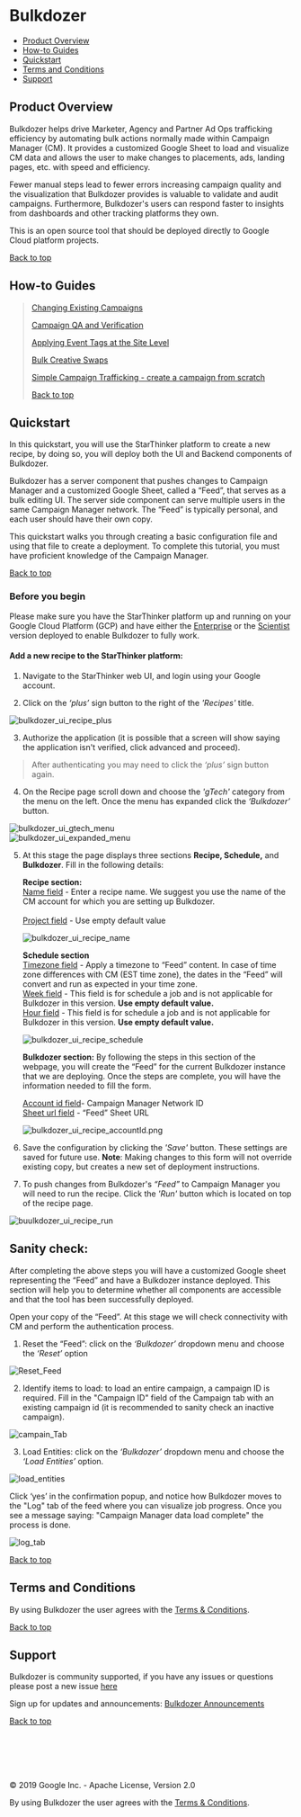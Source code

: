 <a name="top_page"></a>
# Bulkdozer


- [Product Overview](#product_overview) <br/>
- [How-to Guides](#documentation) <br/>
- [Quickstart](#quickstart) <br/>
- [Terms and Conditions](#terms_and_conditions) <br/>
- [Support](#support) <br/>

<a name="product_overview"></a>
## Product Overview

Bulkdozer helps drive Marketer, Agency and Partner Ad Ops trafficking
efficiency by automating bulk actions normally made within Campaign
Manager (CM). It provides a customized Google Sheet to load and visualize
 CM data and allows the user to make changes to placements, ads, landing
 pages, etc. with speed and efficiency.

Fewer manual steps lead to fewer errors increasing campaign quality and
the visualization that Bulkdozer provides is valuable to validate and
audit campaigns. Furthermore, Bulkdozer's users can respond faster to
insights from dashboards and other tracking platforms they own.

This is an open source tool that should be deployed directly to Google
Cloud platform projects.



[Back to top](#top_page)

<a name="documentation"></a>
## How-to Guides

> [Changing Existing Campaigns](Changing_Existing_Campaigns.md)
>
>[Campaign QA and Verification](Campaign_QA_and_Verification.md)
>
>[Applying Event Tags at the Site Level](Applying_Event_Tags_Placement_Level.md)
>
>[Bulk Creative Swaps](Bulk_Creative_Swaps.md)
>
>[Simple Campaign Trafficking - create a campaign from scratch](Create_simple_campaign_from_scratch.md)
>
>[Back to top](#top_page) <br/>

## Quickstart

In this quickstart, you will use the StarThinker platform to create a
new recipe, by doing so, you will deploy both the UI and Backend
components of Bulkdozer.


Bulkdozer has a server component that pushes changes to Campaign Manager
and a customized Google Sheet, called a “Feed”, that serves as a bulk
editing UI. The server side component can serve multiple users in the
same Campaign Manager network. The “Feed” is typically personal, and each
user should have their own copy.

This quickstart walks you through creating a basic configuration file
and using that file to create a deployment. To complete this tutorial,
you must have proficient knowledge of the Campaign Manager.

[Back to top](#top_page)

### Before you begin

Please make sure you have the StarThinker platform up and running on your
Google Cloud Platform (GCP) and have either the [Enterprise](https://github.com/google/starthinker/blob/master/tutorials/deploy_enterprise.md)
or the [Scientist](https://github.com/google/starthinker/blob/master/tutorials/deploy_scientist.md)
version deployed to enable Bulkdozer to fully work.


#### Add a new recipe to the StarThinker platform:
1. Navigate to the StarThinker web UI, and login using your Google account.

2. Click on the *‘plus’* sign button to the right of the *'Recipes'* title.

![bulkdozer_ui_recipe_plus](Images/bulkdozer_ui_recipe_plus.png)

3. Authorize the application (it is possible that a screen will show
saying the application isn't verified, click advanced and proceed).


>After authenticating you may need to click the *‘plus’* sign button again.

4. On the Recipe page scroll down and choose the *'gTech'* category from
the menu on the left. Once the menu has expanded click the *‘Bulkdozer’* button.


![bulkdozer_ui_gtech_menu](Images/bulkdozer_ui_gtech_menu.png)
<br/>
![bulkdozer_ui_expanded_menu](Images/bulkdozer_ui_expanded_menu.png)

5. At this stage the page displays three sections **Recipe, Schedule,**
and **Bulkdozer**. Fill in the following details:


   **Recipe section:** <br/>
    <u>Name field</u> - Enter a recipe name. We suggest you use the name
    of the CM account for which you are setting up Bulkdozer.<br/><br/>
    <u>Project field</u> - Use empty default value

     ![bulkdozer_ui_recipe_name](Images/bulkdozer_ui_recipe_name.png)

   **Schedule section**<br/>
    <u>Timezone field</u> - Apply a timezone to “Feed” content. In case
    of time zone differences with CM (EST time zone), the dates in the
    “Feed” will convert and run as expected in your time zone.<br/>
    <u>Week field</u> - This field is for schedule a job and is not
    applicable for Bulkdozer in this version. **Use empty default value.**<br/>
    <u>Hour field</u> - This field is for schedule a job and is not
    applicable for Bulkdozer in this version. **Use empty default value.**<br/>

   ![bulkdozer_ui_recipe_schedule](Images/bulkdozer_ui_recipe_schedule.png)

    **Bulkdozer section:** By following the steps in this section of the
    webpage, you will create the “Feed” for the current Bulkdozer instance
    that we are deploying. Once the steps are complete, you will have
    the information needed to fill the form.

    <u>Account id field</u>- Campaign Manager Network ID <br/>
    <u>Sheet url field</u> - “Feed” Sheet URL


   ![bulkdozer_ui_recipe_accountId.png](Images/bulkdozer_ui_recipe_accountId.png)
6. Save the configuration by clicking the *'Save'* button. These settings
are saved for future use.
**Note**: Making changes to this form will not override existing copy,
but creates a new set of deployment instructions.


7.  To push changes from Bulkdozer's *“Feed”* to Campaign Manager you
will need to run the recipe. Click the *'Run'* button which is located on
top of the recipe page.


![buulkdozer_ui_recipe_run](Images/buulkdozer_ui_recipe_run.png)

## Sanity check:

After completing the above steps you will have a customized Google sheet
representing the “Feed” and have a Bulkdozer instance deployed. This
section will help you to determine whether all components are accessible
and that the tool has been successfully deployed.

Open your copy of the “Feed”. At this stage we will check connectivity
with CM and perform the authentication process.


1. Reset the “Feed”: click on the *‘Bulkdozer’* dropdown menu and choose
the *‘Reset’* option

![Reset_Feed](Images/buulkdozer_ui_recipe_run.png)

2. Identify items to load: to load an entire campaign, a campaign ID is
required. Fill in the "Campaign ID" field of the Campaign tab with an
existing campaign id (it is recommended to sanity check an inactive
campaign).

![campain_Tab](Images/Bulkdozer_Campaign_tab.png)

3. Load Entities: click on the *‘Bulkdozer’* dropdown menu and choose
the *‘Load Entities’* option.

![load_entities](Images/bulkdozer_load_entities_menu.png)


Click ‘yes’ in the confirmation popup, and notice how Bulkdozer moves
to the "Log" tab of the feed where you can visualize job progress.
Once you see a message saying: "Campaign Manager data load complete" the
process is done.

![log_tab](Images/bulkdozer_log_tab.png)

[Back to top](#top_page)

<a name="terms_and_conditions"></a>
## Terms and Conditions

By using Bulkdozer the user agrees with the
[Terms & Conditions](Terms_and_Conditions.md).

[Back to top](#top_page)


<a name="support"></a>
## Support

Bulkdozer is community supported, if you have any issues or questions please post a new issue [here](https://github.com/google/starthinker/issues)

Sign up for updates and announcements: [Bulkdozer Announcements](https://groups.google.com/forum/#!forum/bulkdozer-announcements)


[Back to top](#top_page)


<br/><br/>
---
&copy; 2019 Google Inc. - Apache License, Version 2.0

By using Bulkdozer the user agrees with the
[Terms & Conditions](Terms_and_Conditions.md).

